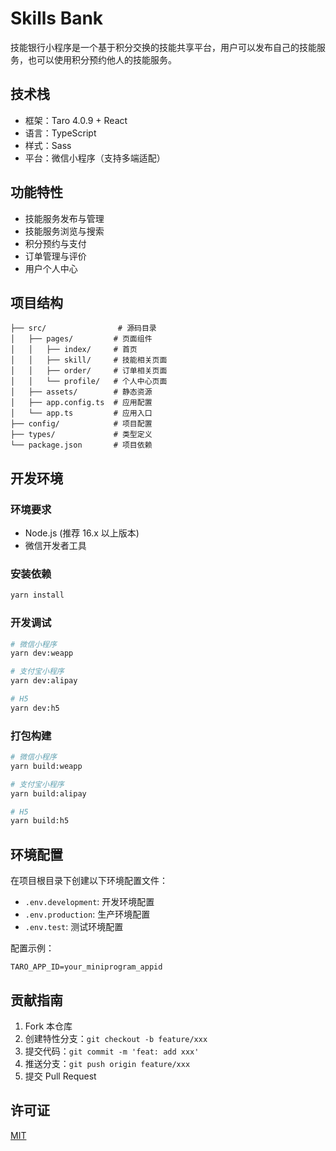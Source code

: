 # Skills Bank

技能银行小程序是一个基于积分交换的技能共享平台，用户可以发布自己的技能服务，也可以使用积分预约他人的技能服务。

## 技术栈

- 框架：Taro 4.0.9 + React
- 语言：TypeScript
- 样式：Sass
- 平台：微信小程序（支持多端适配）

## 功能特性

- 技能服务发布与管理
- 技能服务浏览与搜索
- 积分预约与支付
- 订单管理与评价
- 用户个人中心

## 项目结构

```
├── src/                # 源码目录
│   ├── pages/         # 页面组件
│   │   ├── index/     # 首页
│   │   ├── skill/     # 技能相关页面
│   │   ├── order/     # 订单相关页面
│   │   └── profile/   # 个人中心页面
│   ├── assets/        # 静态资源
│   ├── app.config.ts  # 应用配置
│   └── app.ts         # 应用入口
├── config/            # 项目配置
├── types/             # 类型定义
└── package.json       # 项目依赖
```

## 开发环境

### 环境要求

- Node.js (推荐 16.x 以上版本)
- 微信开发者工具

### 安装依赖

```bash
yarn install
```

### 开发调试

```bash
# 微信小程序
yarn dev:weapp

# 支付宝小程序
yarn dev:alipay

# H5
yarn dev:h5
```

### 打包构建

```bash
# 微信小程序
yarn build:weapp

# 支付宝小程序
yarn build:alipay

# H5
yarn build:h5
```

## 环境配置

在项目根目录下创建以下环境配置文件：

- `.env.development`: 开发环境配置
- `.env.production`: 生产环境配置
- `.env.test`: 测试环境配置

配置示例：

```env
TARO_APP_ID=your_miniprogram_appid
```

## 贡献指南

1. Fork 本仓库
2. 创建特性分支：`git checkout -b feature/xxx`
3. 提交代码：`git commit -m 'feat: add xxx'`
4. 推送分支：`git push origin feature/xxx`
5. 提交 Pull Request

## 许可证

[MIT](./LICENSE)